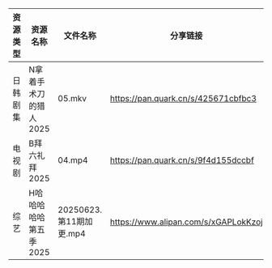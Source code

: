 | 资源类型 | 资源名称          | 文件名称                | 分享链接                                 | 更新时间                |
| ---- | ------------- | ------------------- | ------------------------------------ | ------------------- |
| 日韩剧集 | N拿着手术刀的猎人2025 | 05.mkv              | https://pan.quark.cn/s/425671cbfbc3  | 2025-06-23 10:29:29 |
| 电视剧  | B拜六礼拜2025     | 04.mp4              | https://pan.quark.cn/s/9f4d155dccbf  | 2025-06-23 01:20:47 |
| 综艺   | H哈哈哈哈哈第五季2025 | 20250623.第11期加更.mp4 | https://www.alipan.com/s/xGAPLokKzoj | 2025-06-23 14:04:10 |
